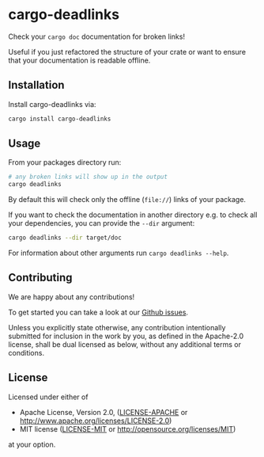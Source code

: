 # cargo-deadlinks

Check your `cargo doc` documentation for broken links!

Useful if you just refactored the structure of your crate or want to ensure that
your documentation is readable offline.

## Installation

Install cargo-deadlinks via:
```bash
cargo install cargo-deadlinks
```

## Usage

From your packages directory run:
```bash
# any broken links will show up in the output
cargo deadlinks
```
By default this will check only the offline (`file://`) links of your package.

If you want to check the documentation in another directory e.g. to check all
your dependencies, you can provide the `--dir` argument:
```bash
cargo deadlinks --dir target/doc
```
For information about other arguments run `cargo deadlinks --help`.


## Contributing

We are happy about any contributions!

To get started you can take a look at our [Github issues](https://github.com/deadlinks/cargo-deadlinks/issues).

Unless you explicitly state otherwise, any contribution intentionally
submitted for inclusion in the work by you, as defined in the Apache-2.0
license, shall be dual licensed as below, without any additional terms or
conditions.

## License

Licensed under either of

 * Apache License, Version 2.0, ([LICENSE-APACHE](LICENSE-APACHE) or http://www.apache.org/licenses/LICENSE-2.0)
 * MIT license ([LICENSE-MIT](LICENSE-MIT) or http://opensource.org/licenses/MIT)

at your option.
